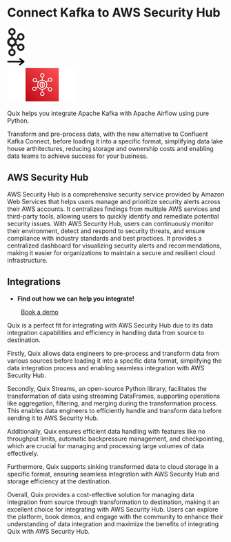 # Connect Kafka to AWS Security Hub

<div class="connect-images cards blog-grid-card" markdown>
<div>
<img src="../images/kafka_logo.png" width="40px" />
</div>
<div>
<img src="../images/arrow.svg" width="40px" />
</div>
<div>
<img src="./images/aws-security-hub_1.jpg" />
</div>
</div>

Quix helps you integrate Apache Kafka with Apache Airflow using pure Python.

Transform and pre-process data, with the new alternative to Confluent Kafka Connect, before loading it into a specific format, simplifying data lake house arthitectures, reducing storage and ownership costs and enabling data teams to achieve success for your business.

## AWS Security Hub

AWS Security Hub is a comprehensive security service provided by Amazon Web Services that helps users manage and prioritize security alerts across their AWS accounts. It centralizes findings from multiple AWS services and third-party tools, allowing users to quickly identify and remediate potential security issues. With AWS Security Hub, users can continuously monitor their environment, detect and respond to security threats, and ensure compliance with industry standards and best practices. It provides a centralized dashboard for visualizing security alerts and recommendations, making it easier for organizations to maintain a secure and resilient cloud infrastructure.

## Integrations

<div class="grid cards" markdown>

- __Find out how we can help you integrate!__

    <a class="md-button md-button--primary" href="https://share.hsforms.com/1iW0TmZzKQMChk0lxd_tGiw4yjw2?__hstc=175542013.2303933fbd746c0ac86d9ccbe9bc9100.1728383268831.1729603416735.1729620918855.31&__hssc=175542013.1.1729620918855&__hsfp=2132701734" target="_blank" style="margin:.5rem;">Book a demo</a>

</div>


Quix is a perfect fit for integrating with AWS Security Hub due to its data integration capabilities and efficiency in handling data from source to destination. 

Firstly, Quix allows data engineers to pre-process and transform data from various sources before loading it into a specific data format, simplifying the data integration process and enabling seamless integration with AWS Security Hub.

Secondly, Quix Streams, an open-source Python library, facilitates the transformation of data using streaming DataFrames, supporting operations like aggregation, filtering, and merging during the transformation process. This enables data engineers to efficiently handle and transform data before sending it to AWS Security Hub.

Additionally, Quix ensures efficient data handling with features like no throughput limits, automatic backpressure management, and checkpointing, which are crucial for managing and processing large volumes of data effectively.

Furthermore, Quix supports sinking transformed data to cloud storage in a specific format, ensuring seamless integration with AWS Security Hub and storage efficiency at the destination.

Overall, Quix provides a cost-effective solution for managing data integration from source through transformation to destination, making it an excellent choice for integrating with AWS Security Hub. Users can explore the platform, book demos, and engage with the community to enhance their understanding of data integration and maximize the benefits of integrating Quix with AWS Security Hub.

